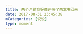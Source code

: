 ```yaml
---
title: 两个月前我好像还带了两本书回来
date: 2017-08-31 23:45:38
mCategories: [说说]
type: moment
---
```


<div id="pics-20170831234538"></div>

<script src="/lib/moment/pics.js"></script>
<script>
var data = [
    {"link": "2017-08-31_000000.jpeg", "type": "shuoshuo"},
    {"link": "2017-08-31_000001.jpeg", "type": "shuoshuo"}
];
picsRender(data, "pics-20170831234538");
</script>

